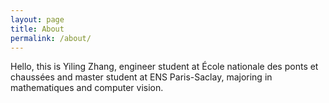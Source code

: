```yaml
---
layout: page
title: About
permalink: /about/
---
```


Hello, this is Yiling Zhang, engineer student at École nationale des ponts et chaussées and master student at ENS Paris-Saclay, majoring in mathematiques and computer vision.

